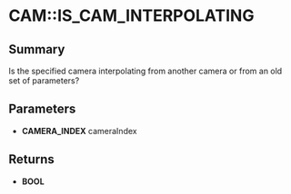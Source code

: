 # CAM::IS_CAM_INTERPOLATING

## Summary
Is the specified camera interpolating from another camera or from an old set of parameters?

## Parameters
* **CAMERA_INDEX** cameraIndex

## Returns
* **BOOL**